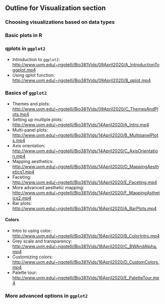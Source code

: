## Outline for Visualization section 

### Choosing visualizations based on data types  

### Basic plots in R   

### qplots in `ggplot2`  
* Introduction to `ggplot2`: http://www.uvm.edu/~ngotelli/Bio381Vids/09April2020/A_IntroductionToggplot.mp4
* Using qplot function: http://www.uvm.edu/~ngotelli/Bio381Vids/09April2020/B_qplot.mp4

### Basics of `ggplot2` 
* Themes and plots: http://www.uvm.edu/~ngotelli/Bio381Vids/09April2020/C_ThemesAndPlots.mp4
* Setting up multiple plots: http://www.uvm.edu/~ngotelli/Bio381Vids/14April2020/A_Intro.mp4
* Multi-panel plots: http://www.uvm.edu/~ngotelli/Bio381Vids/14April2020/B_MultipanelPlots.mp4
* Axis orientation: http://www.uvm.edu/~ngotelli/Bio381Vids/14April2020/C_AxisOrientation.mp4
* Mapping aesthetics: http://www.uvm.edu/~ngotelli/Bio381Vids/14April2020/D_MappingAesthetics1.mp4
* Faceting: http://www.uvm.edu/~ngotelli/Bio381Vids/14April2020/E_Faceting.mp4
* More advanced aesthetic mapping: http://www.uvm.edu/~ngotelli/Bio381Vids/14April2020/F_MappingAsthetics2.mp4
* Bar plots: http://www.uvm.edu/~ngotelli/Bio381Vids/16April2020/A_BarPlots.mp4

#### Colors
* Intro to using color: http://www.uvm.edu/~ngotelli/Bio381Vids/16April2020/B_ColorIntro.mp4
* Grey scale and transparency: http://www.uvm.edu/~ngotelli/Bio381Vids/16April2020/C_BWAndAlpha.mp4
* Customizing colors: http://www.uvm.edu/~ngotelli/Bio381Vids/16April2020/D_CustomColors.mp4
* Palette tour: http://www.uvm.edu/~ngotelli/Bio381Vids/16April2020/E_PaletteTour.mp4

### More advanced options in `ggplot2`
